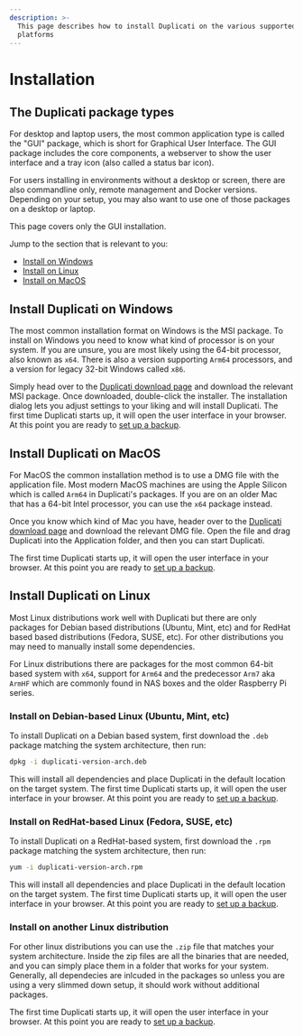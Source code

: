 ```yaml
---
description: >-
  This page describes how to install Duplicati on the various supported
  platforms
---
```


# Installation

## The Duplicati package types

For desktop and laptop users, the most common application type is called the "GUI" package, which is short for Graphical User Interface. The GUI package includes the core components, a webserver to show the user interface and a tray icon (also called a status bar icon).

For users installing in environments without a desktop or screen, there are also commandline only, remote management and Docker versions. Depending on your setup, you may also want to use one of those packages on a desktop or laptop.

This page covers only the GUI installation.

Jump to the section that is relevant to you:

* [Install on Windows](installation.md#install-duplicati-on-windows)
* [Install on Linux](installation.md#install-duplicati-on-linux)
* [Install on MacOS](installation.md#install-duplicati-on-macos)

## Install Duplicati on Windows

The most common installation format on Windows is the MSI package. To install on Windows you need to know what kind of processor is on your system. If you are unsure, you are most likely using the 64-bit processor, also known as `x64`. There is also a version supporting `Arm64` processors, and a version for legacy 32-bit Windows called `x86`.

Simply head over to the [Duplicati download page](https://duplicati.com/download) and download the relevant MSI package. Once downloaded, double-click the installer. The installation dialog lets you adjust settings to your liking and will install Duplicati. The first time Duplicati starts up, it will open the user interface in your browser. At this point you are ready to [set up a backup](set-up-a-backup-in-the-ui.md).

## Install Duplicati on MacOS

For MacOS the common installation method is to use a DMG file with the application file. Most modern MacOS machines are using the Apple Silicon which is called `Arm64` in Duplicati's packages. If you are on an older Mac that has a 64-bit Intel processor, you can use the `x64` package instead.

Once you know which kind of Mac you have, header over to the  [Duplicati download page](https://duplicati.com/download) and download the relevant DMG file. Open the file and drag Duplicati into the Application folder, and then you can start Duplicati.

The first time Duplicati starts up, it will open the user interface in your browser. At this point you are ready to [set up a backup](set-up-a-backup-in-the-ui.md).

## Install Duplicati on Linux

Most Linux distributions work well with Duplicati but there are only packages for Debian based distributions (Ubuntu, Mint, etc) and for RedHat based based distributions (Fedora, SUSE, etc). For other distributions you may need to manually install some dependencies.

For Linux distributions there are packages for the most common 64-bit based system with `x64`, support for `Arm64` and the predecessor `Arm7` aka `ArmHF` which are commonly found in NAS boxes and the older Raspberry Pi series.

### Install on Debian-based Linux (Ubuntu, Mint, etc)

To install Duplicati on a Debian based system, first download the `.deb` package matching the system architecture, then run:

```sh
dpkg -i duplicati-version-arch.deb
```

This will install all dependencies and place Duplicati in the default location on the target system. The first time Duplicati starts up, it will open the user interface in your browser. At this point you are ready to [set up a backup](set-up-a-backup-in-the-ui.md).

### Install on RedHat-based Linux (Fedora, SUSE, etc)

To install Duplicati on a RedHat-based system, first download the `.rpm` package matching the system architecture, then run:

```sh
yum -i duplicati-version-arch.rpm
```

This will install all dependencies and place Duplicati in the default location on the target system. The first time Duplicati starts up, it will open the user interface in your browser. At this point you are ready to [set up a backup](set-up-a-backup-in-the-ui.md).

### Install on another Linux distribution

For other linux distributions you can use the `.zip` file that matches your system architecture. Inside the zip files are all the binaries that are needed, and you can simply place them in a folder that works for your system. Generally, all dependecies are inlcuded in the packages so unless you are using a very slimmed down setup, it should work without additional packages.

The first time Duplicati starts up, it will open the user interface in your browser. At this point you are ready to [set up a backup](set-up-a-backup-in-the-ui.md).



